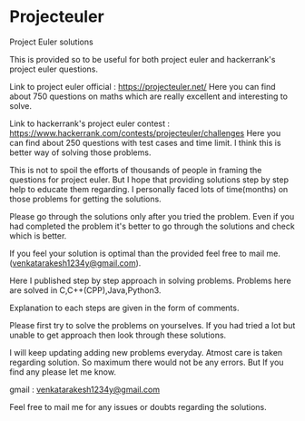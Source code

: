 # Projecteuler
Project Euler solutions

This is provided so to be useful for both project euler and hackerrank's project euler questions.

Link to project euler official : https://projecteuler.net/
Here you can find about 750 questions on maths which are really excellent and interesting to solve.

Link to hackerrank's project euler contest : https://www.hackerrank.com/contests/projecteuler/challenges
Here you can find about 250 questions with test cases and time limit. I think this is better way of solving those problems.

This is not to spoil the efforts of thousands of people in framing the questions for project euler. But I hope that providing solutions step by step help to educate them regarding. I personally faced lots of time(months) on those problems for getting the solutions.

Please go through the solutions only after you tried the problem. Even if you had completed the problem it's better to go through the solutions and check which is better.

If you feel your solution is optimal than the provided feel free to mail me.(venkatarakesh1234y@gmail.com).

Here I published step by step approach in solving problems. Problems here are solved in C,C++(CPP),Java,Python3.

Explanation to each steps are given in the form of comments.

Please first try to solve the problems on yourselves. If you had tried a lot but unable to get approach then look through these solutions.

I will keep updating adding new problems everyday. Atmost care is taken regarding solution. So maximum there would not be any errors. But If you find any please let me know.

gmail : venkatarakesh1234y@gmail.com

Feel free to mail me for any issues or doubts regarding the solutions.
